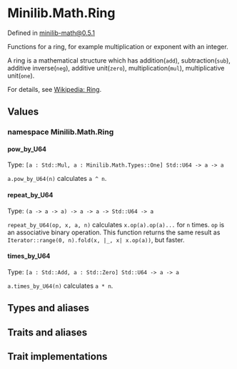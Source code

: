 # Minilib.Math.Ring

Defined in minilib-math@0.5.1

Functions for a ring, for example multiplication or exponent with an integer.

A ring is a mathematical structure which has addition(`add`), subtraction(`sub`),
additive inverse(`neg`), additive unit(`zero`),
multiplication(`mul`), multiplicative unit(`one`).

For details, see [Wikipedia: Ring](https://en.wikipedia.org/wiki/Ring_(mathematics)).

## Values

### namespace Minilib.Math.Ring

#### pow_by_U64

Type: `[a : Std::Mul, a : Minilib.Math.Types::One] Std::U64 -> a -> a`

`a.pow_by_U64(n)` calculates `a ^ n`.

#### repeat_by_U64

Type: `(a -> a -> a) -> a -> a -> Std::U64 -> a`

`repeat_by_U64(op, x, a, n)` calculates `x.op(a).op(a)...` for `n` times.
`op` is an associative binary operation.
This function returns the same result as `Iterator::range(0, n).fold(x, |_, x| x.op(a))`,
but faster.

#### times_by_U64

Type: `[a : Std::Add, a : Std::Zero] Std::U64 -> a -> a`

`a.times_by_U64(n)` calculates `a * n`.

## Types and aliases

## Traits and aliases

## Trait implementations